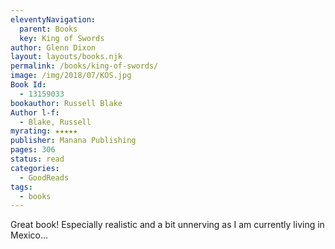 ```yaml
---
eleventyNavigation:
  parent: Books
  key: King of Swords
author: Glenn Dixon
layout: layouts/books.njk
permalink: /books/king-of-swords/
image: /img/2018/07/KOS.jpg
Book Id:
  - 13159033
bookauthor: Russell Blake
Author l-f:
  - Blake, Russell
myrating: ★★★★★
publisher: Manana Publishing
pages: 306
status: read
categories:
  - GoodReads
tags:
  - books
---
```

Great book! Especially realistic and a bit unnerving as I am currently living in Mexico&#8230;
